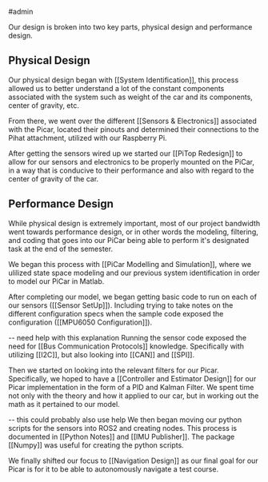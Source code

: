 #admin 

Our design is broken into two key parts, physical design and performance design.

## Physical Design

Our physical design began with [[System Identification]], this process allowed us to better understand a lot of the constant components associated with the system such as weight of the car and its components, center of gravity, etc. 

From there, we went over the different [[Sensors & Electronics]] associated with the Picar, located their pinouts and determined their connections to the Pihat attachment, utilized with our Raspberry Pi. 

After getting the sensors wired up we started our [[PiTop Redesign]] to allow for our sensors and electronics to be properly mounted on the PiCar, in a way that is conducive to their performance and also with regard to the center of gravity of the car. 

## Performance Design

While physical design is extremely important, most of our project bandwidth went towards performance design, or in other words the modeling, filtering, and coding that goes into our PiCar being able to perform it's designated task at the end of the semester.

We began this process with [[PiCar Modelling and Simulation]], where we ulilized state space modeling and our previous system identification in order to model our PiCar in Matlab. 

After completing our model, we began getting basic code to run on each of our sensors ([[Sensor SetUp]]). Including trying to take notes on the different configuration specs when the sample code exposed the configuration ([[MPU6050 Configuration]]).

-- need help with this explanation
Running the sensor code exposed the need for [[Bus Communication Protocols]] knowledge. Specifically with utilizing [[I2C]], but also looking into [[CAN]] and [[SPI]].

Then we started on looking into the relevant filters for our Picar. Specifically, we hoped to have a [[Controller and Estimator Design]] for our Picar implementation in the form of a PID and Kalman Filter. We spent time not only with the theory and how it applied to our car, but in working out the math as it pertained to our model.

-- this could probably also use help
We then began moving our python scripts for the sensors into ROS2 and creating nodes. This process is documented in [[Python Notes]] and [[IMU Publisher]]. The package [[Numpy]] was useful for creating the python scripts. 

We finally shifted our focus to [[Navigation Design]] as our final goal for our Picar is for it to be able to autonomously navigate a test course. 